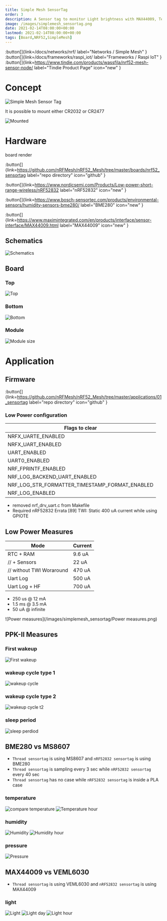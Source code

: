 ```yaml
---
title: Simple Mesh SensorTag
order: 3
description: A Sensor tag to monitor Light brightness with MAX44009, Temperature, Humidity and Pressure with BME280. The SoC is an nRF52832 that communicates through a Simple Mesh Framework
image: /images/simplemesh_sensortag.png
date: 2021-02-14T08:00:00+00:00
lastmod: 2021-02-14T08:00:00+00:00
tags: [Board,NRF52,SimpleMesh]
---
```


:button[]{link=/docs/networks/nrf/ label="Networks / Simple Mesh" }
:button[]{link=/docs/frameworks/raspi_iot/ label="Frameworks / Raspi IoT" }
:button[]{link=https://www.tindie.com/products/wassfila/nrf52-mesh-sensor-node/ label="Tindie Product Page" icon="new" }

# Concept

![Simple Mesh Sensor Tag](/images/simplemesh_sensortag.png)

It is possible to mount either CR2032 or CR2477

![Mounted](/images/mounted.png)

# Hardware
board render

:button[]{link=https://github.com/nRFMesh/nRF52_Mesh/tree/master/boards/nrf52_sensortag label="repo directory" icon="github" }

:button[]{link=https://www.nordicsemi.com/Products/Low-power-short-range-wireless/nRF52832 label="nRF52832" icon="new" }

:button[]{link=https://www.bosch-sensortec.com/products/environmental-sensors/humidity-sensors-bme280/ label="BME280" icon="new" }

:button[]{link=https://www.maximintegrated.com/en/products/interface/sensor-interface/MAX44009.html label="MAX44009" icon="new" }

## Schematics
![Schematics](/images/simplemesh_sensortag/schematics.svg)

## Board
### Top

![Top](/images/simplemesh_sensortag/top.svg)
### Bottom
![Bottom](/images/simplemesh_sensortag/bottom.svg)
### Module
![Module size](/images/module_size.png)

# Application
## Firmware

:button[]{link=https://github.com/nRFMesh/nRF52_Mesh/tree/master/applications/01_sensortag label="repo directory" icon="github" }

### Low Power configuration
|Flags to clear|
--- |
| NRFX_UARTE_ENABLED |
| NRFX_UART_ENABLED | 
| UART_ENABLED | 
| UART0_ENABLED |
| NRF_FPRINTF_ENABLED |
| NRF_LOG_BACKEND_UART_ENABLED |
| NRF_LOG_STR_FORMATTER_TIMESTAMP_FORMAT_ENABLED |
| NRF_LOG_ENABLED |
* removed nrf_drv_uart.c from Makefile
* Required nRF52832 Errata [89] TWI: Static 400 uA current while using GPIOTE

## Low Power Measures
| Mode | Current |
--- | --- |
| RTC + RAM | 9.6 uA |
| // + Sensors | 22 uA |
| // without TWI Woraround | 470 uA |
| Uart Log | 500 uA |
| Uart Log + HF | 700 uA |

* 250 us @ 12 mA
* 1.5 ms @ 3.5 mA
* 50 uA @ infinite

![Power measures](/images/simplemesh_sensortag/Power measures.png)

## PPK-II Measures
### First wakeup
![First wakeup](/images/simplemesh_sensortag/first_wakeup.png)

### wakeup cycle type 1
![wakeup cycle](/images/simplemesh_sensortag/wakeup_cycle.png)

### wakeup cycle type 2
![wakeup cycle t2](/images/simplemesh_sensortag/wakeup_cycle_t2.png)

### sleep period
![sleep perdiod](/images/simplemesh_sensortag/sleep_period.png)


## BME280 vs MS8607
* `Thread sensortag` is using MS8607 and `nRF52832 sensortag` is using BME280
* `Thread sensortag` is sampling every 3 sec while `nRF52832 sensortag` every 40 sec
* `Thread sensortag` has no case while `nRF52832 sensortag` is inside a PLA case
### temperature
![compare temperature](/images/nrf52832_sensortag/compare_temperature.png)
![Temperature hour](/images/nrf52832_sensortag/temperature_hour.png)
### humidity
![Humidity](/images/nrf52832_sensortag/humidity.png)
![Humidity hour](/images/nrf52832_sensortag/humidity_hour.png)
### pressure
![Pressure](/images/nrf52832_sensortag/pressure.png)

## MAX44009 vs VEML6030
* `Thread sensortag` is using VEML6030 and `nRF52832 sensortag` is using MAX44009
### light
![Light](/images/nrf52832_sensortag/light.png)
![Light day](/images/nrf52832_sensortag/light_day.png)
![Light hour](/images/nrf52832_sensortag/light_hour.png)
